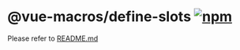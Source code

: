 # @vue-macros/define-slots [![npm](https://img.shields.io/npm/v/@vue-macros/define-slots.svg)](https://npmjs.com/package/@vue-macros/define-slots)

Please refer to [README.md](https://github.com/sxzz/vue-macros#readme)
